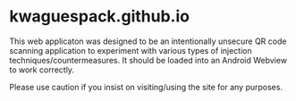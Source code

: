 # kwaguespack.github.io

This web applicaton was designed to be an intentionally unsecure QR code scanning application to experiment with various types of injection techniques/countermeasures. It should be loaded into an Android Webview to work correctly.

Please use caution if you insist on visiting/using the site for any purposes.
